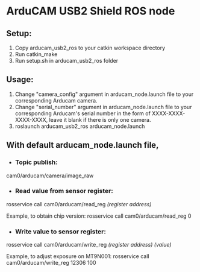 # ArduCAM USB2 Shield ROS node

## Setup:
1. Copy arducam_usb2_ros to your catkin workspace directory
2. Run catkin_make
3. Run setup.sh in arducam_usb2_ros folder

## Usage:
1. Change "camera_config" argument in arducam_node.launch file to your corresponding Arducam camera.
3. Change "serial_number" argument in arducam_node.launch file to your corresponding Arducam's serial number in the form of XXXX-XXXX-XXXX-XXXX, leave it blank if there is only one camera.
2. roslaunch arducam_usb2_ros arducam_node.launch

## With default arducam_node.launch file,
- ### Topic publish:
cam0/arducam/camera/image_raw

- ### Read value from sensor register:
rosservice call cam0/arducam/read_reg *(register address)*

Example, to obtain chip version:
rosservice call cam0/arducam/read_reg 0

- ### Write value to sensor register:
rosservice call cam0/arducam/write_reg *(register address) (value)*

Example, to adjust exposure on MT9N001:
rosservice call cam0/arducam/write_reg 12306 100
